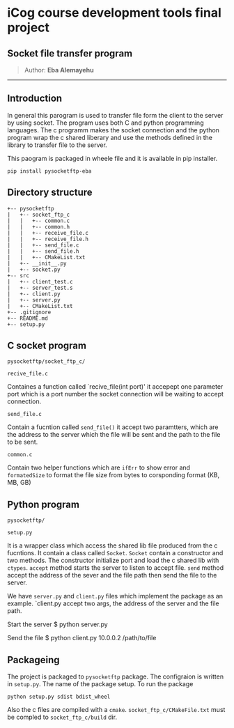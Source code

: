 # iCog course development tools final project
## Socket file transfer program
> Author: **Eba Alemayehu**
___
## Introduction 

In general this parogram is used to transfer file form the client to the server by using socket. The program uses both C and python programming languages. The c programm makes the socket connection and the python program wrap the c shared liberary and use the methods defined in the library to transfer file to the server. 

This paogram is packaged in wheele file and it is available in pip installer. 


    pip install pysocketftp-eba

## Directory structure

    +-- pysocketftp
    |   +-- socket_ftp_c
    |   |   +-- common.c
    |   |   +-- common.h
    |   |   +-- receive_file.c
    |   |   +-- receive_file.h
    |   |   +-- send_file.c
    |   |   +-- send_file.h
    |   |   +-- CMakeList.txt
    |   +-- __init__.py
    |   +-- socket.py
    +-- src
    |   +-- client_test.c
    |   +-- server_test.s
    |   +-- client.py
    |   +-- server.py
    |   +-- CMakeList.txt
    +-- .gitignore
    +-- README.md
    +-- setup.py

## C socket program
`pysocketftp/socket_ftp_c/`

    recive_file.c

Containes a function called `recive_file(int port)' it accepept one parameter port which is a port number the socket connection will be waiting to accept connection. 

    send_file.c

Contain a fucntion called `send_file()` it accept two paramtters, which are the address to the server which the file will be sent and the path to the file to be sent. 
  
    common.c
Contain two helper functions which are `ifErr` to show error and `formatedSize` to format the file size from bytes to corsponding format (KB, MB, GB)

## Python program 
`pysocketftp/`

    setup.py

It is a wrapper class which access the shared lib file produced from the c fucntions. It contain a class called `Socket`.   `Socket` contain a constructor and two methods. The constructor initialize port and load the c shared lib with `ctypes`. `accept` method starts the server to listen to accept file. `send` method accept the address of the sever and the file path then send the file to the server. 

We have `server.py` and `client.py` files which implement the package as an example. `client.py accept two args, the address of the server and the  file path. 

Start the server
        $ python server.py

Send the file
        $ python client.py 10.0.0.2 /path/to/file  

## Packageing

The project is packaged to `pysocketftp` package. The configraion is written in `setup.py`. The name of the package setup. To run the package 

    python setup.py sdist bdist_wheel

Also the c files are compiled with a `cmake`. `socket_ftp_c/CMakeFile.txt` must be compled to `socket_ftp_c/build` dir. 